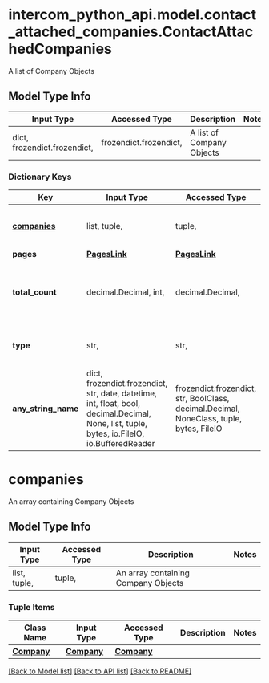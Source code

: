 # intercom_python_api.model.contact_attached_companies.ContactAttachedCompanies

A list of Company Objects

## Model Type Info
Input Type | Accessed Type | Description | Notes
------------ | ------------- | ------------- | -------------
dict, frozendict.frozendict,  | frozendict.frozendict,  | A list of Company Objects | 

### Dictionary Keys
Key | Input Type | Accessed Type | Description | Notes
------------ | ------------- | ------------- | ------------- | -------------
**[companies](#companies)** | list, tuple,  | tuple,  | An array containing Company Objects | [optional] 
**pages** | [**PagesLink**](PagesLink.md) | [**PagesLink**](PagesLink.md) |  | [optional] 
**total_count** | decimal.Decimal, int,  | decimal.Decimal,  | The total number of companies associated to this contact | [optional] 
**type** | str,  | str,  | The type of object | [optional] must be one of ["list", ] 
**any_string_name** | dict, frozendict.frozendict, str, date, datetime, int, float, bool, decimal.Decimal, None, list, tuple, bytes, io.FileIO, io.BufferedReader | frozendict.frozendict, str, BoolClass, decimal.Decimal, NoneClass, tuple, bytes, FileIO | any string name can be used but the value must be the correct type | [optional]

# companies

An array containing Company Objects

## Model Type Info
Input Type | Accessed Type | Description | Notes
------------ | ------------- | ------------- | -------------
list, tuple,  | tuple,  | An array containing Company Objects | 

### Tuple Items
Class Name | Input Type | Accessed Type | Description | Notes
------------- | ------------- | ------------- | ------------- | -------------
[**Company**](Company.md) | [**Company**](Company.md) | [**Company**](Company.md) |  | 

[[Back to Model list]](../../README.md#documentation-for-models) [[Back to API list]](../../README.md#documentation-for-api-endpoints) [[Back to README]](../../README.md)

